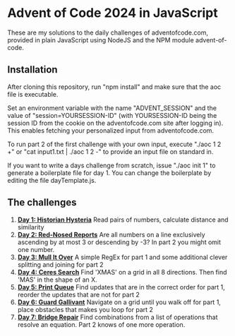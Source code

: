 Advent of Code 2024 in JavaScript
=================================

These are my solutions to the daily challenges of adventofcode.com, provided in plain JavaScript using NodeJS and the NPM module advent-of-code.

Installation
------------

After cloning this repository, run "npm install" and make sure that the aoc file is executable.

Set an environment variable with the name "ADVENT_SESSION" and the value of "session=YOURSESSION-ID" (with YOURSESSION-ID being the session ID from the cookie on the adventofcode.com site after logging in). This enables fetching your personalized input from adventofcode.com.

To run part 2 of the first challenge with your own input, execute "./aoc 1 2 +" or "cat input1.txt | ./aoc 1 2 -" to provide an input file on standard in.

If you want to write a days challenge from scratch, issue "./aoc init 1" to generate a boilerplate file for day 1. You can change the boilerplate by editing the file dayTemplate.js.

The challenges
--------------

1. **[Day 1: Historian Hysteria](day01.js)** Read pairs of numbers, calculate distance and similarity
2. **[Day 2: Red-Nosed Reports](day02.js)** Are all numbers on a line exclusively ascending by at most 3 or descending by -3? In part 2 you might omit one number.
3. **[Day 3: Mull It Over](day03.js)** A simple RegEx for part 1 and some additional clever splitting and joining for part 2
4. **[Day 4: Ceres Search](day04.js)** Find 'XMAS' on a grid in all 8 directions. Then find 'MAS' in the shape of an X.
5. **[Day 5: Print Queue](day05.js)** Find updates that are in the correct order for part 1, reorder the updates that are not for part 2
6. **[Day 6: Guard Gallivant](day06.js)** Navigate on a grid until you walk off for part 1, place obstacles that makes you loop for part 2
7. **[Day 7: Bridge Repair](day07.js)** Find combinations from a list of operations that resolve an equation. Part 2 knows of one more operation.
